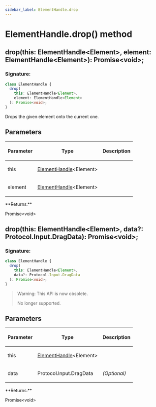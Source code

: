 ```yaml
---
sidebar_label: ElementHandle.drop
---
```


# ElementHandle.drop() method

<h2 id="overload-0">drop(this: ElementHandle&lt;Element&gt;, element: ElementHandle&lt;Element&gt;): Promise&lt;void&gt;;</h2>

### Signature:

```typescript
class ElementHandle {
  drop(
    this: ElementHandle<Element>,
    element: ElementHandle<Element>
  ): Promise<void>;
}
```

Drops the given element onto the current one.

## Parameters

<table><thead><tr><th>

Parameter

</th><th>

Type

</th><th>

Description

</th></tr></thead>
<tbody><tr><td>

this

</td><td>

[ElementHandle](./puppeteer.elementhandle.md)&lt;Element&gt;

</td><td>

</td></tr>
<tr><td>

element

</td><td>

[ElementHandle](./puppeteer.elementhandle.md)&lt;Element&gt;

</td><td>

</td></tr>
</tbody></table>
**Returns:**

Promise&lt;void&gt;

<h2 id="overload-1">drop(this: ElementHandle&lt;Element&gt;, data?: Protocol.Input.DragData): Promise&lt;void&gt;;</h2>

### Signature:

```typescript
class ElementHandle {
  drop(
    this: ElementHandle<Element>,
    data?: Protocol.Input.DragData
  ): Promise<void>;
}
```

> Warning: This API is now obsolete.
>
> No longer supported.

## Parameters

<table><thead><tr><th>

Parameter

</th><th>

Type

</th><th>

Description

</th></tr></thead>
<tbody><tr><td>

this

</td><td>

[ElementHandle](./puppeteer.elementhandle.md)&lt;Element&gt;

</td><td>

</td></tr>
<tr><td>

data

</td><td>

Protocol.Input.DragData

</td><td>

_(Optional)_

</td></tr>
</tbody></table>
**Returns:**

Promise&lt;void&gt;
